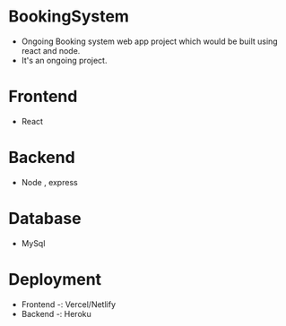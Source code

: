 # BookingSystem
- Ongoing  Booking system web app project which would be built using react and node.
- It's an ongoing project.

# Frontend
- React

# Backend 
- Node , express

# Database 
- MySql

# Deployment 
- Frontend -: Vercel/Netlify
- Backend -: Heroku 

